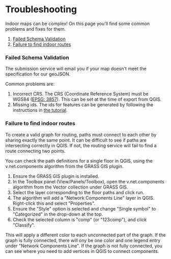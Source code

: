 Troubleshooting
===================

Indoor maps can be complex! On this page you'll find some common problems and fixes for them.

1. [Failed Schema Validation](#failed-schema-validation)
1. [Failure to find indoor routes](#failure-to-find-indoor-routes)

### Failed Schema Validation 
The submission service will email you if your map doesn't meet the specification for our geoJSON.

Common problems are:
1. Incorrect CRS. The CRS (Coordinate Reference System) must be WGS84 ([EPSG: 3857](http://spatialreference.org/ref/sr-org/6864/)).  This can be set at the time of export from QGIS.
1. Missing ids.  The ids for features can be generated by following the instructions in [the tutorial](TUTORIAL.md#user-content-generate-feature-ids).

### Failure to find indoor routes

To create a valid graph for routing, paths must connect to each other by sharing exactly the same point. It can be difficult to see if paths are intersecting correctly in QGIS.  If not, the routing service will fail to find a route connecting two points.

You can check the path definitions for a single floor in QGIS, using the v.net.components algorithm from the GRASS GIS plugin. 
1. Ensure the GRASS GIS plugin is installed.
1. In the Toolbox panel (View/Panels/Toolbox), open the v.net.components algorithm from the Vector collection under GRASS GIS.
1. Select the layer corresponding to the floor paths and click run.
1. The algorithm will add a "Network Components Line" layer in QGIS.  Right-click this and select "Properties".
1. Ensure the "Style" option is selected and change "Single symbol" to "Categorized" in the drop-down at the top.
1. Check the selected column is "comp" (or "123comp"), and click "Classify".

This will apply a different color to each unconnected part of the graph.  If the graph is fully connected, there will ony be one color and one legend entry under "Network Components Line".  If the graph is not fully connected, you can see where you need to add vertices in QGIS to connect components.